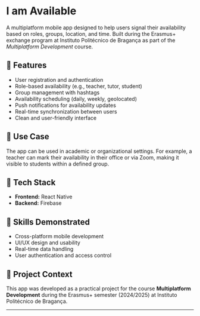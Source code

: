 # I am Available

A multiplatform mobile app designed to help users signal their availability based on roles, groups, location, and time. Built during the Erasmus+ exchange program at Instituto Politécnico de Bragança as part of the *Multiplatform Development* course.

## 📱 Features

- User registration and authentication  
- Role-based availability (e.g., teacher, tutor, student)  
- Group management with hashtags  
- Availability scheduling (daily, weekly, geolocated)  
- Push notifications for availability updates  
- Real-time synchronization between users  
- Clean and user-friendly interface  

## 📌 Use Case

The app can be used in academic or organizational settings. For example, a teacher can mark their availability in their office or via Zoom, making it visible to students within a defined group.

## 🔧 Tech Stack

- **Frontend:** React Native 
- **Backend:** Firebase 


## 🧠 Skills Demonstrated

- Cross-platform mobile development  
- UI/UX design and usability  
- Real-time data handling  
- User authentication and access control  

## 📅 Project Context

This app was developed as a practical project for the course **Multiplatform Development** during the Erasmus+ semester (2024/2025) at Instituto Politécnico de Bragança.

---

